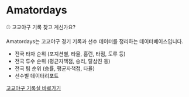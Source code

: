 # Amatordays

⚾ 고교야구 기록 찾고 계신가요?

Amatordays는 고교야구 경기 기록과 선수 데이터를 정리하는 데이터베이스입니다.


- 전국 타자 순위 (포지션별, 타율, 홈런, 타점, 도루 등)
- 전국 투수 순위 (평균자책점, 승리, 탈삼진 등)
- 전국 팀 순위 (승률, 평균자책점, 타율)
- 선수별 데이터리포트


[고교야구 기록실 바로가기](https://amatordays.streamlit.app/)

